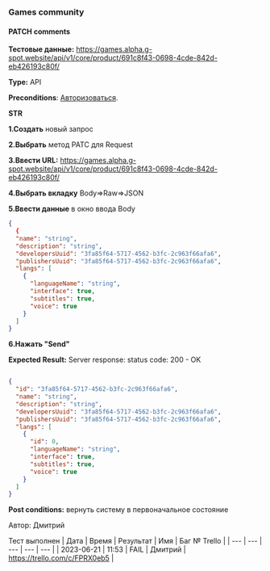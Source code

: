 ### Games community
#### PATCH comments

**Тестовые данные:** https://games.alpha.g-spot.website/api/v1/core/product/691c8f43-0698-4cde-842d-eb426193c80f/

**Type:** API

**Preconditions**: 
[Авторизоваться][a].

[a]: https://github.com/1fvwka/GSPOTtestingdocumentation/blob/main/Autorization.md

 **STR**

**1.Создать** новый запрос

**2.Выбрать** метод PATC для Request

**3.Ввести URL:** https://games.alpha.g-spot.website/api/v1/core/product/691c8f43-0698-4cde-842d-eb426193c80f/

**4.Выбрать вкладку** Body=>Raw=>JSON

**5.Ввести данные** в окно ввода Body 
```json 
{
  {
  "name": "string",
  "description": "string",
  "developersUuid": "3fa85f64-5717-4562-b3fc-2c963f66afa6",
  "publishersUuid": "3fa85f64-5717-4562-b3fc-2c963f66afa6",
  "langs": [
    {
      "languageName": "string",
      "interface": true,
      "subtitles": true,
      "voice": true
    }
  ]
}
 ```
 **6.Нажать  "Send"**

 **Expected Result:**
 Server response: status code: 200 - OK
```json

{
  "id": "3fa85f64-5717-4562-b3fc-2c963f66afa6",
  "name": "string",
  "description": "string",
  "developersUuid": "3fa85f64-5717-4562-b3fc-2c963f66afa6",
  "publishersUuid": "3fa85f64-5717-4562-b3fc-2c963f66afa6",
  "langs": [
    {
      "id": 0,
      "languageName": "string",
      "interface": true,
      "subtitles": true,
      "voice": true
    }
  ]
}

```
**Post conditions:** вернуть систему в первоначальное состояние

Автор: Дмитрий

Тест выполнен
| Дата | Время | Результат | Имя | Баг № Trello |
| --- | --- | --- | --- | --- |
| 2023-06-21 | 11:53 | FAIL | Дмитрий | https://trello.com/c/FPRX0eb5 | 